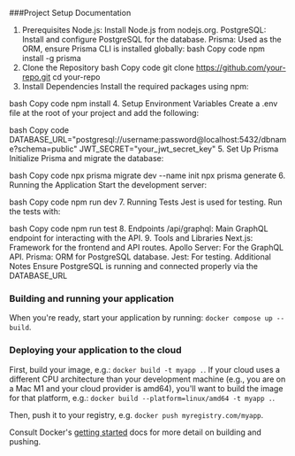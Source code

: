 ###Project Setup Documentation
1. Prerequisites
Node.js: Install Node.js from nodejs.org.
PostgreSQL: Install and configure PostgreSQL for the database.
Prisma: Used as the ORM, ensure Prisma CLI is installed globally:
bash
Copy code
npm install -g prisma
2. Clone the Repository
bash
Copy code
git clone https://github.com/your-repo.git
cd your-repo
3. Install Dependencies
Install the required packages using npm:

bash
Copy code
npm install
4. Setup Environment Variables
Create a .env file at the root of your project and add the following:

bash
Copy code
DATABASE_URL="postgresql://username:password@localhost:5432/dbname?schema=public"
JWT_SECRET="your_jwt_secret_key"
5. Set Up Prisma
Initialize Prisma and migrate the database:

bash
Copy code
npx prisma migrate dev --name init
npx prisma generate
6. Running the Application
Start the development server:

bash
Copy code
npm run dev
7. Running Tests
Jest is used for testing. Run the tests with:

bash
Copy code
npm run test
8. Endpoints
/api/graphql: Main GraphQL endpoint for interacting with the API.
9. Tools and Libraries
Next.js: Framework for the frontend and API routes.
Apollo Server: For the GraphQL API.
Prisma: ORM for PostgreSQL database.
Jest: For testing.
Additional Notes
Ensure PostgreSQL is running and connected properly via the DATABASE_URL


### Building and running your application

When you're ready, start your application by running:
`docker compose up --build`.

### Deploying your application to the cloud

First, build your image, e.g.: `docker build -t myapp .`.
If your cloud uses a different CPU architecture than your development
machine (e.g., you are on a Mac M1 and your cloud provider is amd64),
you'll want to build the image for that platform, e.g.:
`docker build --platform=linux/amd64 -t myapp .`.

Then, push it to your registry, e.g. `docker push myregistry.com/myapp`.

Consult Docker's [getting started](https://docs.docker.com/go/get-started-sharing/)
docs for more detail on building and pushing.